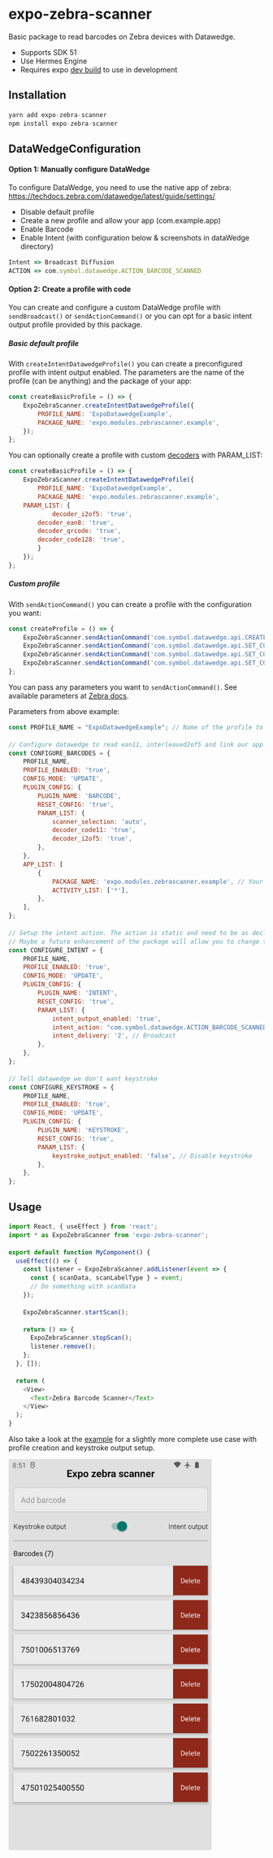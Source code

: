 # expo-zebra-scanner

Basic package to read barcodes on Zebra devices with Datawedge.

- Supports SDK 51
- Use Hermes Engine
- Requires expo [dev build](https://docs.expo.dev/develop/development-builds/introduction/) to use in development

## Installation

```js
yarn add expo-zebra-scanner
npm install expo-zebra-scanner
```

## DataWedgeConfiguration

#### Option 1: Manually configure DataWedge

To configure DataWedge, you need to use the native app of zebra:
https://techdocs.zebra.com/datawedge/latest/guide/settings/

- Disable default profile
- Create a new profile and allow your app (com.example.app)
- Enable Barcode
- Enable Intent (with configuration below & screenshots in dataWedge directory)

```js
Intent => Broadcast Diffusion
ACTION => com.symbol.datawedge.ACTION_BARCODE_SCANNED
```

#### Option 2: Create a profile with code

You can create and configure a custom DataWedge profile with `sendBroadcast()` or `sendActionCommand()` or you can opt for a basic intent output profile provided by this package.

##### Basic default profile

With `createIntentDatawedgeProfile()` you can create a preconfigured profile with intent output enabled. The parameters are the name of the profile (can be anything) and the package of your app:

```js
const createBasicProfile = () => {
    ExpoZebraScanner.createIntentDatawedgeProfile({
        PROFILE_NAME: 'ExpoDatawedgeExample',
        PACKAGE_NAME: 'expo.modules.zebrascanner.example',
    });
};
```

You can optionally create a profile with custom [decoders](https://techdocs.zebra.com/datawedge/6-3/guide/api/setconfig/#scannerinputparameters) with PARAM_LIST:

```js
const createBasicProfile = () => {
    ExpoZebraScanner.createIntentDatawedgeProfile({
        PROFILE_NAME: 'ExpoDatawedgeExample',
        PACKAGE_NAME: 'expo.modules.zebrascanner.example',
	PARAM_LIST: {
            decoder_i2of5: 'true',
	    decoder_ean8: 'true',
	    decoder_qrcode: 'true',
	    decoder_code128: 'true',
        }
    });
};
```

##### Custom profile

With `sendActionCommand()` you can create a profile with the configuration you want:

```js
const createProfile = () => {
    ExpoZebraScanner.sendActionCommand('com.symbol.datawedge.api.CREATE_PROFILE', PROFILE_NAME);
    ExpoZebraScanner.sendActionCommand('com.symbol.datawedge.api.SET_CONFIG', CONFIGURE_BARCODES);
    ExpoZebraScanner.sendActionCommand('com.symbol.datawedge.api.SET_CONFIG', CONFIGURE_INTENT);
    ExpoZebraScanner.sendActionCommand('com.symbol.datawedge.api.SET_CONFIG', CONFIGURE_KEYSTROKE);
};
```

You can pass any parameters you want to `sendActionCommand()`. See available parameters at [Zebra docs](https://techdocs.zebra.com/datawedge/13-0/guide/api/setconfig/).

Parameters from above example:

```js
const PROFILE_NAME = "ExpoDatawedgeExample"; // Name of the profile to create

// Configure datawedge to read ean11, interleaved2of5 and link our app to the profile
const CONFIGURE_BARCODES = {
    PROFILE_NAME,
    PROFILE_ENABLED: 'true',
    CONFIG_MODE: 'UPDATE',
    PLUGIN_CONFIG: {
        PLUGIN_NAME: 'BARCODE',
        RESET_CONFIG: 'true',
        PARAM_LIST: {
            scanner_selection: 'auto',
            decoder_code11: 'true',
            decoder_i2of5: 'true',
        },
    },
    APP_LIST: [
        {
            PACKAGE_NAME: 'expo.modules.zebrascanner.example', // Your app package
            ACTIVITY_LIST: ['*'],
        },
    ],
};

// Setup the intent action. The action is static and need to be as declared on ExpoZebraScannerModule.kt
// Maybe a future enhancement of the package will allow you to change the action
const CONFIGURE_INTENT = {
    PROFILE_NAME,
    PROFILE_ENABLED: 'true',
    CONFIG_MODE: 'UPDATE',
    PLUGIN_CONFIG: {
        PLUGIN_NAME: 'INTENT',
        RESET_CONFIG: 'true',
        PARAM_LIST: {
            intent_output_enabled: 'true',
            intent_action: "com.symbol.datawedge.ACTION_BARCODE_SCANNED", // The action specified in ExpoZebraScannerModule.kt
            intent_delivery: '2', // Broadcast
        },
    },
};

// Tell datawedge we don't want keystroke
const CONFIGURE_KEYSTROKE = {
    PROFILE_NAME,
    PROFILE_ENABLED: 'true',
    CONFIG_MODE: 'UPDATE',
    PLUGIN_CONFIG: {
        PLUGIN_NAME: 'KEYSTROKE',
        RESET_CONFIG: 'true',
        PARAM_LIST: {
            keystroke_output_enabled: 'false', // Disable keystroke
        },
    },
};
```

## Usage

```js
import React, { useEffect } from 'react';
import * as ExpoZebraScanner from 'expo-zebra-scanner';

export default function MyComponent() {
  useEffect(() => {
    const listener = ExpoZebraScanner.addListener(event => {
      const { scanData, scanLabelType } = event;
      // Do something with scanData
    });

    ExpoZebraScanner.startScan();

    return () => {
      ExpoZebraScanner.stopScan();
      listener.remove();
    };
  }, []);

  return (
    <View>
      <Text>Zebra Barcode Scanner</Text>
    </View>
  );
}
```

Also take a look at the [example](./example/) for a slightly more complete use case with profile creation and keystroke output setup.

<img src="example/ExampleApp.png" alt="Example app" width="400"/>
